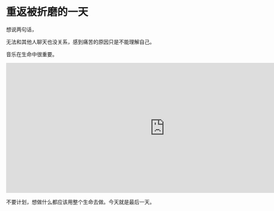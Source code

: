 ﻿# 重返被折磨的一天

想说两句话，

无法和其他人聊天也没关系，感到痛苦的原因只是不能理解自己。

音乐在生命中很重要。

<iframe style="display: block; margin: auto;" width="865" height="355" src="https://www.youtube.com/embed/S32A68Zm6KY" frameborder="0" allow="autoplay; encrypted-media" allowfullscreen></iframe>

不要计划，想做什么都应该用整个生命去做。今天就是最后一天。
